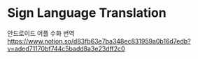 # Sign Language Translation
 안드로이드 어플 수화 번역
 https://www.notion.so/d83fb63e7ba348ec831959a0b16d7edb?v=aded71170bf744c5badd8a3e23dff2c0

